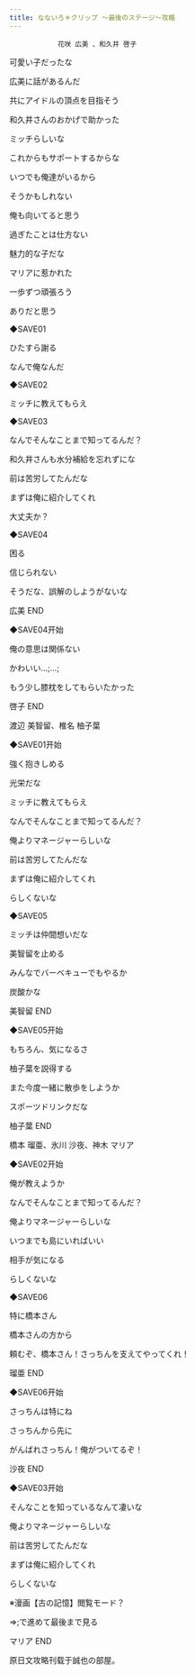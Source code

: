```yaml
---
title: なないろ＊クリップ ～最後のステージ～攻略
---
```


                花咲 広美 、和久井 啓子



可愛い子だったな

広美に話があるんだ

共にアイドルの頂点を目指そう

和久井さんのおかげで助かった

ミッチらしいな

これからもサポートするからな

いつでも俺達がいるから

そうかもしれない

俺も向いてると思う

過ぎたことは仕方ない

魅力的な子だな

マリアに惹かれた

一歩ずつ頑張ろう

ありだと思う

◆SAVE01

ひたすら謝る

なんで俺なんだ

◆SAVE02

ミッチに教えてもらえ

◆SAVE03

なんでそんなことまで知ってるんだ？

和久井さんも水分補給を忘れずにな

前は苦労してたんだな

まずは俺に紹介してくれ

大丈夫か？

◆SAVE04

困る

信じられない

そうだな、誤解のしようがないな



広美 END



◆SAVE04开始

俺の意思は関係ない

かわいい…;…;

もう少し膝枕をしてもらいたかった



啓子 END



渡辺 美智留、椎名 柚子葉



◆SAVE01开始

強く抱きしめる

光栄だな

ミッチに教えてもらえ

なんでそんなことまで知ってるんだ？

俺よりマネージャーらしいな

前は苦労してたんだな

まずは俺に紹介してくれ

らしくないな

◆SAVE05

ミッチは仲間想いだな

美智留を止める

みんなでバーベキューでもやるか

炭酸かな



美智留 END



◆SAVE05开始

もちろん、気になるさ

柚子葉を説得する

また今度一緒に散歩をしようか

スポーツドリンクだな



柚子葉 END



橋本 瑠亜、氷川 沙夜、神木 マリア



◆SAVE02开始

俺が教えようか

なんでそんなことまで知ってるんだ？

俺よりマネージャーらしいな

いつまでも島にいればいい

相手が気になる

らしくないな

◆SAVE06

特に橋本さん

橋本さんの方から

頼むぞ、橋本さん！さっちんを支えてやってくれ！



瑠亜 END



◆SAVE06开始

さっちんは特にね

さっちんから先に

がんばれさっちん！俺がついてるぞ！



沙夜 END



◆SAVE03开始

そんなことを知っているなんて凄いな

俺よりマネージャーらしいな

前は苦労してたんだな

まずは俺に紹介してくれ

らしくないな

※漫画【古の記憶】閲覧モード？

⇒;で進めて最後まで見る



マリア END



原日文攻略刊载于誠也の部屋。


              
